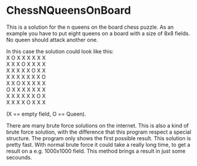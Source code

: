 # ChessNQueensOnBoard

This is a solution for the n queens on the board chess puzzle.
As an example you have to put eight queens on a board with a size of 8x8 fields. 
No queen should attack another one.

In this case the solution could look like this:<br>
X O X X X X X X <br>
X X X O X X X X <br>
X X X X X O X X <br>
X X X X X X X O <br>
X X O X X X X X <br>
O X X X X X X X <br>
X X X X X X O X <br>
X X X X O X X X 

(X == empty field, O == Queen).

There are many brute force solutions on the internet. This is also a kind of brute force solution, with the difference that this program respect a special structure. The program only shows the first possible result. This solution is pretty fast. With normal brute force it could take a really long time, to get a result on a e.g. 1000x1000 field. This method brings a result in just some secounds. 


